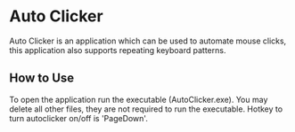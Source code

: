 # Auto Clicker

Auto Clicker is an application which can be used to automate mouse clicks,
this application also supports repeating keyboard patterns.


## How to Use

To open the application run the executable (AutoClicker.exe). You may delete all other files, they are not required to run the executable.
Hotkey to turn autoclicker on/off is 'PageDown'.